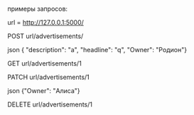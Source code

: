 примеры запросов:

url = http://127.0.0.1:5000/

POST  url/advertisements/

json
{    "description": "a",
    "headline": "q",
    "Owner": "Родион"}

GET url/advertisements/1

PATCH url/advertisements/1

json
{"Owner": "Алиса"}

DELETE url/advertisements/1

